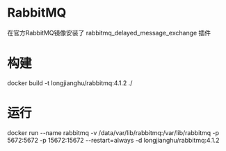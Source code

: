 # RabbitMQ

 在官方RabbitMQ镜像安装了 rabbitmq_delayed_message_exchange 插件

# 构建

docker build -t longjianghu/rabbitmq:4.1.2 ./

# 运行

docker run --name rabbitmq -v /data/var/lib/rabbitmq:/var/lib/rabbitmq -p 5672:5672 -p 15672:15672 --restart=always -d longjianghu/rabbitmq:4.1.2